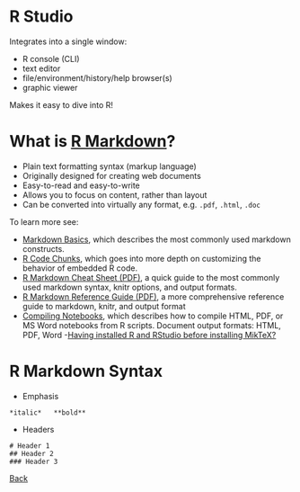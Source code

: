  # R Studio
 
   Integrates into a single window:
 -   R console (CLI)
 -  text editor
 -    file/environment/history/help browser(s)
 -    graphic viewer
 
  Makes it easy to dive into R!

# What is [R Markdown](http://rmarkdown.rstudio.com/)?

+  Plain text formatting syntax (markup language)
+ Originally designed for creating web documents
+  Easy-to-read and easy-to-write
+ Allows you to focus on content, rather than layout
+ Can be converted into virtually any format, e.g. `.pdf`, `.html`, `.doc`



 To learn more see:
 
- [Markdown Basics](https://markdown-guide.readthedocs.io/en/latest/basics.html), which describes the most commonly used markdown constructs.
- [R Code Chunks](https://rmarkdown.rstudio.com/lesson-3.html), which goes into more depth on customizing the behavior of embedded R code.
- [R Markdown Cheat Sheet (PDF)](https://www.rstudio.com/wp-content/uploads/2015/02/rmarkdown-cheatsheet.pdf), a quick guide to the most commonly used markdown syntax, knitr options, and output formats.
- [R Markdown Reference Guide (PDF)](https://www.rstudio.com/wp-content/uploads/2015/03/rmarkdown-reference.pdf), a more comprehensive reference guide to markdown, knitr, and output format 
- [Compiling Notebooks](https://support.rstudio.com/hc/en-us/articles/200552276-Creating-Notebooks-from-R-Scripts), which describes how to compile HTML, PDF, or MS Word notebooks from R scripts.
Document output formats: HTML, PDF, Word
-[Having installed R and RStudio before installing MikTeX?](https://medium.com/@sorenlind/create-pdf-reports-using-r-r-markdown-latex-and-knitr-on-windows-10-952b0c48bfa9)

# R Markdown Syntax

* Emphasis
```{markdown}
*italic*   **bold**
```
* Headers
```{markdown}
# Header 1
## Header 2
### Header 3
```



[Back](https://github.com/younghhk/STAT_COMP/)

